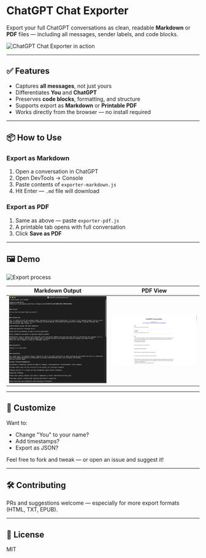 # ChatGPT Chat Exporter

Export your full ChatGPT conversations as clean, readable **Markdown** or **PDF** files — including all messages, sender labels, and code blocks.

![ChatGPT Chat Exporter in action](demo/demo.gif)

---

## ✅ Features

- Captures **all messages**, not just yours
- Differentiates **You** and **ChatGPT**
- Preserves **code blocks**, formatting, and structure
- Supports export as **Markdown** or **Printable PDF**
- Works directly from the browser — no install required

---

## 📦 How to Use

### Export as Markdown
1. Open a conversation in ChatGPT
2. Open DevTools → Console
3. Paste contents of `exporter-markdown.js`
4. Hit Enter — `.md` file will download

### Export as PDF
1. Same as above — paste `exporter-pdf.js`
2. A printable tab opens with full conversation
3. Click **Save as PDF**

---

## 🖼️ Demo

![Export process](demo/demo.gif)

| Markdown Output | PDF View |
|-----------------|----------|
| ![](demo/preview-md.png) | ![](demo/preview-pdf.png) |

---

## 🧩 Customize

Want to:
- Change "You" to your name?
- Add timestamps?
- Export as JSON?

Feel free to fork and tweak — or open an issue and suggest it!

---

## 🛠️ Contributing

PRs and suggestions welcome — especially for more export formats (HTML, TXT, EPUB).

---

## 📜 License

MIT